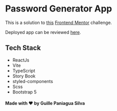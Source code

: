 # Password Generator App

This is a solution to [this](https://www.frontendmentor.io/challenges/password-generator-app-Mr8CLycqjh) [Frontend Mentor](https://www.frontendmentor.io) challenge.

Deployed app can be reviewed [here](https://password-generator-app-cyan.vercel.app/).

## Tech Stack

- ReactJs
- Vite
- TypeScript
- Story Book
- styled-components
- Scss
- Bootstrap 5

#### Made with ❤️ by Guille Paniagua Silva
